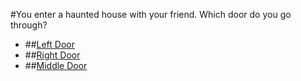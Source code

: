 #You enter a haunted house with your friend. Which door do you go through?
 * ##[Left Door]()
 * ##[Right Door]() 
 * ##[Middle Door]()
